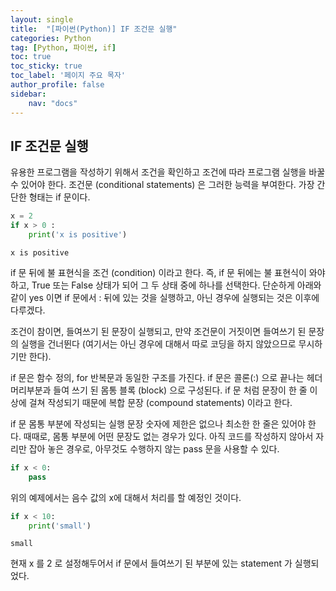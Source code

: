 ```yaml
---
layout: single
title:  "[파이썬(Python)] IF 조건문 실행"
categories: Python
tag: [Python, 파이썬, if]
toc: true
toc_sticky: true
toc_label: '페이지 주요 목자'
author_profile: false
sidebar:
    nav: "docs"
---
```




## IF 조건문 실행
유용한 프로그램을 작성하기 위해서 조건을 확인하고 조건에 따라 프로그램 실행을 바꿀 수 있어야 한다. 조건문 (conditional statements) 은 그러한 능력을 부여한다. 가장 간단한 형태는 if 문이다.


```python
x = 2 
if x > 0 :
    print('x is positive')
```

    x is positive
    

if 문 뒤에 불 표현식을 조건 (condition) 이라고 한다. 즉, if 문 뒤에는 불 표현식이 와야 하고, True 또는 False 상태가 되어 그 두 상태 중에 하나를 선택한다. 단순하게 아래와 같이 yes 이면 if 문에서 : 뒤에 있는 것을 실행하고, 아닌 경우에 실행되는 것은 이후에 다루겠다.

조건이 참이면, 들여쓰기 된 문장이 실행되고, 만약 조건문이 거짓이면 들여쓰기 된 문장의 실행을 건너뛴다 (여기서는 아닌 경우에 대해서 따로 코딩을 하지 않았으므로 무시하기만 한다).

if 문은 함수 정의, for 반복문과 동일한 구조를 가진다. if 문은 콜론(:) 으로 끝나는 헤더 머리부분과 들여 쓰기 된 몸통 블록 (block) 으로 구성된다. if 문 처럼 문장이 한 줄 이상에 걸쳐 작성되기 때문에 복합 문장 (compound statements) 이라고 한다.

if 문 몸통 부분에 작성되는 실행 문장 숫자에 제한은 없으나 최소한 한 줄은 있어야 한다. 때때로, 몸통 부분에 어떤 문장도 없는 경우가 있다. 아직 코드를 작성하지 않아서 자리만 잡아 놓은 경우로, 아무것도 수행하지 않는 pass 문을 사용할 수 있다.


```python
if x < 0:
    pass
```

위의 예제에서는 음수 값의 x에 대해서 처리를 할 예정인 것이다.


```python
if x < 10:
    print('small')
```

    small
    

현재 x 를 2 로 설정해두어서 if 문에서 들여쓰기 된 부분에 있는 statement 가 실행되었다.
